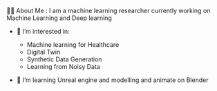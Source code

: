 
👩‍💻 About Me :
I am a machine learning researcher currently working on Machine Learning and Deep learning
- 🔭 I’m interested in: 
  *  Machine learning for Healthcare
  *   Digital Twin
  *  Synthetic Data Generation
  *  Learning from Noisy Data 
              
- 🌱 I’m learning Unreal engine and modelling and animate on Blender



